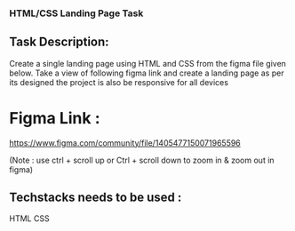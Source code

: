 ### HTML/CSS Landing Page Task


## Task Description:

Create a single landing page using HTML and CSS from the figma file given below. Take a view of following figma link and create a landing page as per its designed the project is also be responsive for all devices

# Figma Link : 

https://www.figma.com/community/file/1405477150071965596

(Note : use ctrl + scroll up or Ctrl + scroll down to zoom in & zoom out in figma)

## Techstacks needs to be used : 

HTML
CSS 

